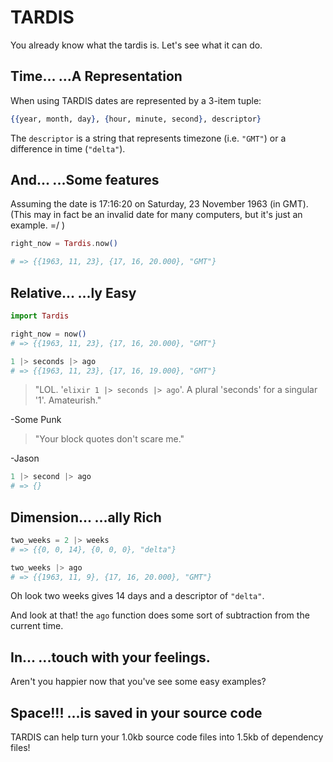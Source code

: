 TARDIS
======

You already know what the tardis is. Let's see what it can do.


**Time...** ...A Representation
------------------------------

When using TARDIS dates are represented by a 3-item tuple:

```elixir
{{year, month, day}, {hour, minute, second}, descriptor}
```

The ```descriptor``` is a string that represents timezone (i.e. ```"GMT"```) or a difference in time (```"delta"```).

**And...** ...Some features
--------------------------

Assuming the date is 17:16:20 on Saturday, 23 November 1963 (in GMT). (This may in fact be an invalid date for many computers, but it's just an example. =/ )

```elixir
right_now = Tardis.now()

# => {{1963, 11, 23}, {17, 16, 20.000}, "GMT"}
```

**Relative...** ...ly Easy
----------------------------

```elixir
import Tardis

right_now = now()
# => {{1963, 11, 23}, {17, 16, 20.000}, "GMT"}

1 |> seconds |> ago
# => {{1963, 11, 23}, {17, 16, 19.000}, "GMT"}

```

> "LOL. '```elixir 1 |> seconds |> ago```'. A plural 'seconds' for a singular '1'. Amateurish."

-Some Punk

> "Your block quotes don't scare me."

-Jason

```elixir
1 |> second |> ago
# => {}
```

**Dimension...** ...ally Rich
-----------------------------

```elixir
two_weeks = 2 |> weeks
# => {{0, 0, 14}, {0, 0, 0}, "delta"}

two_weeks |> ago
# => {{1963, 11, 9}, {17, 16, 20.000}, "GMT"}
```

Oh look two weeks gives 14 days and a descriptor of ```"delta"```.

And look at that! the ```ago``` function does some sort of subtraction from the current time.

**In...** ...touch with your feelings.
--------------------------------------

Aren't you happier now that you've see some easy examples?


**Space!!!** ...is saved in your source code
--------------------------------------------

TARDIS can help turn your 1.0kb source code files into 1.5kb of dependency files!

